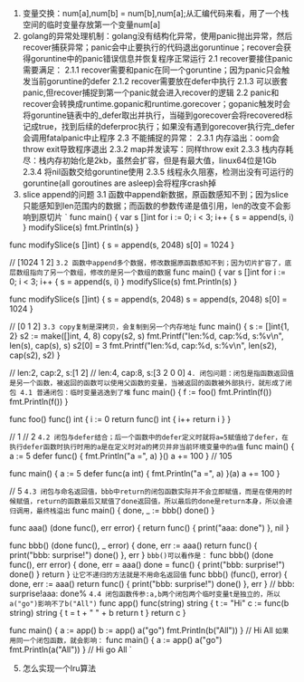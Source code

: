 1. 变量交换：num[a],num[b] = num[b],num[a];从汇编代码来看，用了一个栈空间的临时变量存放第一个变量num[a]
2. golang的异常处理机制：golang没有结构化异常，使用panic抛出异常，然后recover捕获异常；panic会中止要执行的代码退出goruntinue；recover会获得goruntine中的panic错误信息并恢复程序正常运行
2.1 recover要接住panic需要满足：
2.1.1 recover需要和panic在同一个goruntine；因为panic只会触发当前goruntine的defer
2.1.2 recover需要放在defer中执行
2.1.3 可以嵌套panic,但recover捕捉到第一个panic就会进入recover的逻辑
2.2 panic和recover会转换成runtime.gopanic和runtime.gorecover；gopanic触发时会将goruntine链表中的_defer取出并执行，当碰到gorecover会将recovered标记成true，找到后续的deferproc执行；如果没有遇到gorecover执行完_defer会调用fatalpanic中止程序
2.3 不能捕捉的异常：
2.3.1 内存溢出：oom会throw exit导致程序退出
2.3.2 map并发读写：同样throw exit
2.3.3 栈内存耗尽：栈内存初始化是2kb，虽然会扩容，但是有最大值，linux64位是1Gb
2.3.4 将nil函数交给goruntine使用
2.3.5 线程永久阻塞，检测出没有可运行的goruntine(all goroutines are asleep)会将程序crash掉
3. slice append的问题
3.1 函数中append新数据，原函数感知不到；因为slice只能感知到len范围内的数据；而函数的参数传递是值引用，len的改变不会影响到原切片
`
func main() {
	var s []int
	for i := 0; i < 3; i++ {
		s = append(s, i)
	}
	modifySlice(s)
	fmt.Println(s)
}

func modifySlice(s []int) {
	s = append(s, 2048)
	s[0] = 1024
}

// [1024 1 2]
`
3.2 函数中append多个数据，修改数据原函数感知不到；因为切片扩容了，底层数组指向了另一个数组，修改的是另一个数组的数据
`
func main() {
	var s []int
	for i := 0; i < 3; i++ {
		s = append(s, i)
	}
	modifySlice(s)
	fmt.Println(s)
}

func modifySlice(s []int) {
	s = append(s, 2048)
	s = append(s, 2048)
	s[0] = 1024
}

// [0 1 2]
`
3.3 copy复制是深拷贝，会复制到另一个内存地址
`
func main() {
	s := []int{1, 2}
	s2 := make([]int, 4, 8)
	copy(s2, s)
	fmt.Printf("len:%d, cap:%d, s:%v\n", len(s), cap(s), s)
	s2[0] = 3
	fmt.Printf("len:%d, cap:%d, s:%v\n", len(s2), cap(s2), s2)
}

// len:2, cap:2, s:[1 2]
// len:4, cap:8, s:[3 2 0 0]
`
4. 闭包问题：闭包是指函数返回值是另一个函数，被返回的函数可以使用父函数的变量，当被返回的函数被外部执行，就形成了闭包
4.1 普通闭包：临时变量逃逸到了堆
`
func main() {
	f := foo()
	fmt.Println(f())
	fmt.Println(f())
}

func foo() func() int {
	i := 0
	return func() int {
		i++
		return i
	}
}

// 1
// 2
`
4.2 闭包与defer结合；后一个函数中的defer定义时就将a=5赋值给了defer，在执行defer函数时执行时用的a是在定义时对a的拷贝并非当前环境变量中的a值
`
func main() {
	a := 5
	defer func() {
		fmt.Println("a =", a)
	}()
	a += 100
}
// 105

func main() {
	a := 5
	defer func(a int) {
		fmt.Println("a =", a)
	}(a)
	a += 100
}

// 5
`
4.3 闭包与命名返回值，bbb中return的闭包函数实际并不会立即赋值，而是在使用的时候赋值，return的函数最后又赋值了done返回值，所以最后的done是return本身，所以会递归调用，最终栈溢出
`
func main() {
	done, _ := bbb()
	done()
}

func aaa() (done func(), err error) {
	return func() {
		print("aaa: done")
	}, nil
}

func bbb() (done func(), _ error) {
	done, err := aaa()
	return func() {
		print("bbb: surprise!")
		done()
	}, err
}
`
bbb()可以看作是：
`
func bbb() (done func(), err error) {
	done, err = aaa()
	done = func() {
		print("bbb: surprise!")
		done()
	}
	return
}
`
让它不递归的方法就是不用命名返回值
`
func bbb() (func(), error) {
	done, err := aaa()
	return func() {
		print("bbb: surprise!")
		done()
	}, err
}
// bbb: surprise!aaa: done% 
`
4.4 闭包函数传参:a,b两个闭包两个临时变量t是独立的，所以a("go")影响不了b("All")
`
func app() func(string) string {
	t := "Hi"
	c := func(b string) string {
		t = t + " " + b
		return t
	}
	return c
}

func main() {
	a := app()
	b := app()
	a("go")
	fmt.Println(b("All"))
}
// Hi All
`
如果用同一个闭包函数，就会影响：
`
func main() {
	a := app()
	a("go")
	fmt.Println(a("All"))
}
// Hi go All
`

5. 怎么实现一个lru算法
